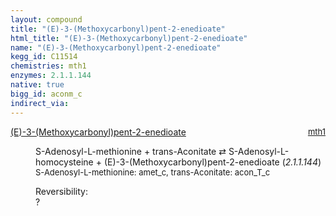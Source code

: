 ```yaml
---
layout: compound
title: "(E)-3-(Methoxycarbonyl)pent-2-enedioate"
html_title: "(E)-3-(Methoxycarbonyl)pent-2-enedioate"
name: "(E)-3-(Methoxycarbonyl)pent-2-enedioate"
kegg_id: C11514
chemistries: mth1
enzymes: 2.1.1.144
native: true
bigg_id: aconm_c
indirect_via:
---
```

<dl><dt class='rs-product'><a href='{{ site.url }}{{ site.baseurl }}/compounds/C11514' class='link-dark' data-bs-toggle='tooltip' data-bs-html='true' data-bs-title='KEGG: C11514'>(E)-3-(Methoxycarbonyl)pent-2-enedioate</a><span style='float: right; max-width: 40%'><a href='{{ site.url }}{{ site.baseurl }}/chemistries/mth1' class='link-dark opacity-50' style='font-size: small; word-wrap: anywhere;'>mth1</a></span></dt><dd><p>S-Adenosyl-L-methionine + trans-Aconitate &#8644; S-Adenosyl-L-homocysteine + (E)-3-(Methoxycarbonyl)pent-2-enedioate (<i>2.1.1.144</i>)<br /><span style='font-size: small;'><span data-bs-toggle='tooltip' data-bs-html='true' data-bs-title='KEGG: C00019'>S-Adenosyl-L-methionine</span>: amet_c, <span data-bs-toggle='tooltip' data-bs-html='true' data-bs-title='KEGG: C02341'>trans-Aconitate</span>: acon_T_c</span><br /><div class="reversibility_info">Reversibility: <div class="progress"><div class="progress-bar bg-light" role="progressbar" style="width: 100%" aria-valuenow="0" aria-valuemin="0" aria-valuemax="100"></div></div><span>?</span><div class="progress"><div class="progress-bar bg-light" role="progressbar" style="width: 100%" aria-valuenow="0" aria-valuemin="0" aria-valuemax="10"></div></div></div></p><dl></dl></dd></dl>